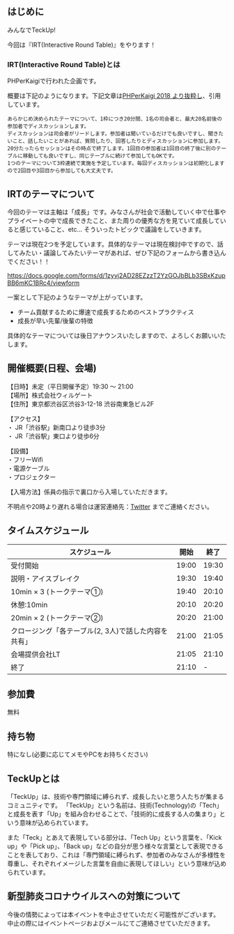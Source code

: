 ## はじめに

みんなでTeckUp!

今回は『IRT(Interactive Round Table)』をやります！

### IRT(Interactive Round Table)とは

PHPerKaigiで行われた企画です。

概要は下記のようになります。下記文章は[PHPerKaigi 2018 より抜粋し](https://phperkaigi.jp/2018/interactive-round-table.html)、引用しています。 


```
あらかじめ決められたテーマについて、1枠につき20分間、1名の司会者と、最大20名前後の参加者でディスカッションします。
ディスカッションは司会者がリードします。参加者は聞いているだけでも良いですし、聞きたいこと、話したいことがあれば、質問したり、回答したりとディスカッションに参加します。
20分たったらセッションはその時点で終了します。1回目の参加者は1回目の終了後に別のテーブルに移動しても良いですし、同じテーブルに続けて参加してもOKです。
1つのテーマについて3枠連続で実施を予定しています。毎回ディスカッションは初期化しますので2回目や3回目から参加しても大丈夫です。
```


## IRTのテーマについて

今回のテーマは主軸は「成長」です。みなさんが社会で活動していく中で仕事やプライベートの中で成長できたこと、また周りの優秀な方を見ていて成長していると感じていること、etc... そういったトピックで議論をしていきます。

テーマは現在2つを予定しています。具体的なテーマは現在検討中ですので、話してみたい・議論してみたいテーマがあれば、ぜひ下記のフォームから書き込んでください！！

https://docs.google.com/forms/d/1zyvj2AD28EZzzT2YzGOJbBLb3SBxKzupBB6mKC1BRc4/viewform

一案として下記のようなテーマが上がっています。

* チーム貢献するために爆速で成長するためのベストプラクティス
* 成長が早い先輩/後輩の特徴


具体的なテーマについては後日アナウンスいたしますので、よろしくお願いいたします。


## 開催概要(日程、会場)
【日時】未定（平日開催予定）19:30 ～ 21:00  
【場所】株式会社ウィルゲート  
【住所】東京都渋谷区渋谷3-12-18 渋谷南東急ビル2F  
  
【アクセス】  
・ JR「渋谷駅」新南口より徒歩3分  
・ JR「渋谷駅」東口より徒歩6分  
  
【設備】  
・フリーWifi  
・電源ケーブル  
・プロジェクター  
  
【入場方法】係員の指示で裏口から入場していただきます。  
  
不明点や20時より遅れる場合は運営連絡先：[Twitter](https://twitter.com/teckup_tokyo) までご連絡ください。

## タイムスケジュール

| スケジュール             | 開始  | 終了  |
| ---------------- | ----- | ----- |
| 受付開始         | 19:00 | 19:30 |
| 説明・アイスブレイク  | 19:30 | 19:40 |
| 10min × 3 (トークテーマ①)  | 19:40 | 20:10 |
| 休憩:10min | 20:10 | 20:20 |
| 20min × 2 (トークテーマ②)| 20:20 | 21:00 |
| クロージング「各テーブル(2, 3人)で話した内容を共有」 | 21:00 | 21:05 |
| 会場提供会社LT  | 21:05 | 21:10 |
| 終了         | 21:10 | - |

## 参加費

無料

## 持ち物

特になし(必要に応じてメモやPCをお持ちください)

## TeckUpとは

「TeckUp」は、技術や専門領域に縛られず、成長したいと思う人たちが集まるコミュニティです。
「TeckUp」という名前は、技術(Technology)の「Tech」と成長を表す「Up」を組み合わせることで、「技術的に成長する人の集まり」という意味が込められています。

また「Teck」とあえて表現している部分は、「Tech Up」という言葉を、「Kick up」や「Pick up」、「Back up」などの自分が思う様々な言葉として表現できることを表しており、これは「専門領域に縛られず、参加者のみなさんが多様性を尊重し、それぞれイメージした言葉を自由に表現してほしい」という意味が込められています。

## 新型肺炎コロナウイルスへの対策について

今後の情勢によっては本イベントを中止させていただく可能性がございます。  
中止の際にはイベントページおよびメールにてご連絡させていただきます。
